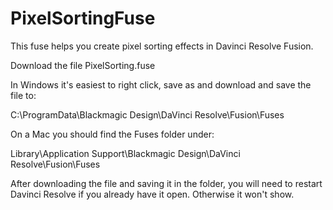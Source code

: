 # PixelSortingFuse

<p>This fuse helps you create pixel sorting effects in Davinci Resolve Fusion. </p>
<p>Download the file PixelSorting.fuse</p>
<p>In Windows it's easiest to right click, save as and download and save the file to:</p>
<p>C:\ProgramData\Blackmagic Design\DaVinci Resolve\Fusion\Fuses</p>
<p>On a Mac you should find the Fuses folder under:</p>
<p>Library\Application Support\Blackmagic Design\DaVinci Resolve\Fusion\Fuses</p>
<p>After downloading the file and saving it in the folder, you will need to restart Davinci Resolve if you already have it open. Otherwise it won't show.</p>
